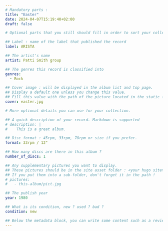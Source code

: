 ```yaml
---
# Mandatory parts :
title: "Easter"
date: 2024-04-07T15:19:40+02:00
draft: false

# Optional parts that you still should fill in order to sort your collection

## Label : name of the label that published the record
label: ARISTA

## The artist's name
artist: Patti Smith group

## The genres this record is classified into
genres:
  - Rock

## Cover image : will be displayed in the album list and top page.
## Display a default one unless you change this value.
## Fill this value with the path of the picture located in the static folder
cover: easter.jpg

# More optional details you can use for your collection.

## A quick description of your record. Markdown is supported
# description: |
#    This is a great album.

## Disc format : 45rpm, 33rpm, 78rpm or size if you prefer.
format: 33rpm / 12"

## How many discs are there in this album ?
number_of_discs: 1

## Any supplementary pictures you want to display.
## These pictures should be in the site asset folder : <your hugo site>/static
## If you put them into a sub-folder, don't forget it in the path !
# pictures:
#   - this-album/pict.jpg

## The publish year
year: 1980

## What is its condition, new ? used ? bad ?
condition: new

## Below the metadata block, you can write some content such as a review or anything else you want. It'll be displayed in the album page.
---
```

